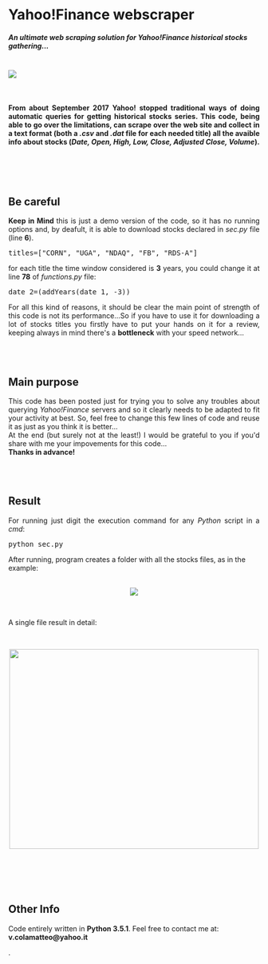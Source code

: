 # Yahoo!Finance webscraper


<h5>An ultimate web scraping solution for <i>Yahoo!Finance</i> historical stocks gathering...</h5>
<br>
<img src="http://vcolamatteo.altervista.org/wp-content/uploads/2018/07/yahoo_plus_python.png">


<br><p><h4 align="justify">From about September 2017 Yahoo! stopped traditional ways of doing automatic queries for getting historical stocks series.
This code, being able to go over the limitations, can scrape over the web site and collect in a text format (both a <i>.csv</i> and 
<i>.dat</i> file for each needed title) all the avaible info about stocks (<i>Date, Open, High, Low, Close, Adjusted Close, Volume</i>).</h4></p>
<br><br><br>
<b><h2>Be careful</h2> </b> 
<p align="justify"><b>Keep in Mind </b>this is just a demo version of the code, so it has no running options and, by deafult, it is able to download stocks declared in <i>sec.py</i> file (line <b>6</b>).</p>
<pre>titles=["CORN", "UGA", "NDAQ", "FB", "RDS-A"]</pre> 
<p align="justify">for each title the time window considered is <b>3</b> years, you could change it at line <b>78</b> of <i>functions.py</i> file:</p>
<pre>
date_2=(addYears(date_1, -3))
</pre>
<p align="justify">For all this kind of reasons, it should be clear the main point of strength of this code is not its performance...So if you have to use it 
for downloading a lot of stocks titles you firstly have to put your hands on it for a review, keeping always in mind there's a <b>bottleneck</b> 
with your speed network...</p>

<br><br>
<b><h2>Main purpose</h2> </b> 
<p align="justify">This code has been posted just for trying you to solve any troubles about querying <i>Yahoo!Finance</i> servers and so it clearly needs to be 
adapted to fit your activity at best. So, feel free to change this few lines of code and reuse it as just as you think it is better...<br>
At the end (but surely not at the least!) I would be grateful to you if you'd share with me your impovements for this code...<br><b>Thanks in advance!</b></p>


<br><br>
<b><h2>Result</h2> </b> 

<p align="justify">
For running just digit the execution command for any <i>Python</i> script in a <i>cmd</i>:
  <pre>
python sec.py
</pre>

After running, program creates a folder with all the stocks files, as in the example:
<br><br>
<p align="center"><img src="http://vcolamatteo.altervista.org/wp-content/uploads/2018/07/cmd.png" ></p>
</p>
<br>
<p>A single file result in detail:</p>
 <br>
<p align="center"><img src="http://vcolamatteo.altervista.org/wp-content/uploads/2018/07/YahooFinance_scraped.png"  width="500" height="400"></p>
<br>

<br><br>
<b><h2>Other Info</h2> </b> 
<p>Code entirely written in <b>Python 3.5.1</b>. Feel free to contact me at: <b>v.colamatteo@yahoo.it</b></p>.
